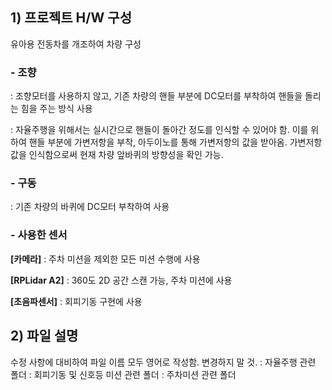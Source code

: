 ## 1) 프로젝트 H/W 구성
유아용 전동차를 개조하여 차량 구성
### - 조향
: 조향모터를 사용하지 않고, 기존 차량의 핸들 부분에 DC모터를 부착하여 핸들을 돌리는 힘을 주는 방식 사용


: 자율주행을 위해서는 실시간으로 핸들이 돌아간 정도를 인식할 수 있어야 함. 이를 위하여 핸들 부분에 가변저항을 부착, 아두이노를 통해 가변저항의 값을 받아옴. 가변저항 값을 인식함으로써 현재 차량 앞바퀴의 방향성을 확인 가능. 
### - 구동
: 기존 차량의 바퀴에 DC모터 부착하여 사용
### - 사용한 센서
**[카메라]**
: 주차 미션을 제외한 모든 미션 수행에 사용


**[RPLidar A2]**
: 360도 2D 공간 스캔 가능, 주차 미션에 사용


**[초음파센서]**
: 회피기동 구현에 사용 

## 2) 파일 설명
수정 사항에 대비하여 파일 이름 모두 영어로 작성함. 변경하지 말 것.
<AUTODRIVING>: 자율주행 관련 폴더
<MISSION>: 회피기동 및 신호등 미션 관련 폴더 
<PARKING>: 주차미션 관련 폴더 


